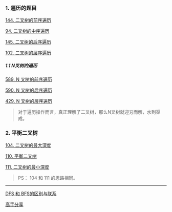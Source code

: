 
### 1. 遍历的题目
[144. 二叉树的前序遍历](https://leetcode-cn.com/problems/binary-tree-preorder-traversal/)

[94. 二叉树的中序遍历](https://leetcode-cn.com/problems/binary-tree-inorder-traversal/?utm_source=LCUS&utm_medium=ip_redirect&utm_campaign=transfer2china)

[145. 二叉树的后序遍历](https://leetcode-cn.com/problems/binary-tree-postorder-traversal/)

[102. 二叉树的层序遍历](https://leetcode-cn.com/problems/binary-tree-level-order-traversal/)

##### 1.1 N叉树的遍历
[589. N 叉树的前序遍历](https://leetcode-cn.com/problems/n-ary-tree-preorder-traversal/)

[590. N 叉树的后序遍历](https://leetcode-cn.com/problems/n-ary-tree-postorder-traversal/)

[429. N 叉树的层序遍历](https://leetcode-cn.com/problems/n-ary-tree-level-order-traversal/)

> 对于遍历操作而言，真正理解了二叉树，那么N叉树就迎刃而解，水到渠成。


### 2. 平衡二叉树
[104. 二叉树的最大深度](https://leetcode-cn.com/problems/maximum-depth-of-binary-tree/)

[110. 平衡二叉树](https://leetcode-cn.com/problems/balanced-binary-tree/)

[111. 二叉树的最小深度](https://leetcode-cn.com/problems/minimum-depth-of-binary-tree/)

> PS： 104 和 111 的思路相同。
---



[DFS 和 BFS的区别与联系 ](https://leetcode-cn.com/problems/binary-tree-level-order-traversal/solution/bfs-de-shi-yong-chang-jing-zong-jie-ceng-xu-bian-l/)

[高手分享](https://leetcode-cn.com/problems/binary-tree-level-order-traversal/solution/er-cha-shu-ceng-xu-bian-li-deng-chang-wo-yao-da-sh/)